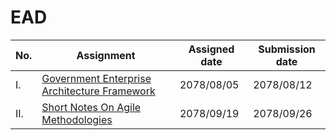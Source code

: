 # EAD

| No. | Assignment | Assigned date | Submission date |
| ------ | ------ | ------ | ------ |
| I. |  [Government Enterprise Architecture Framework] | 2078/08/05 | 2078/08/12 |
| II. |[Short Notes On Agile Methodologies] | 2078/09/19 | 2078/09/26 |

[Government Enterprise Architecture Framework]: https://github.com/sumitxsth3/EAD/blob/master/Assignment/Assignment%201/Government%20Architecture.md 
[Short Notes On Agile Methodologies]: https://github.com/sumitxsth3/EAD/blob/master/Assignment/Assignment%202/Agile%20Methodologies.md